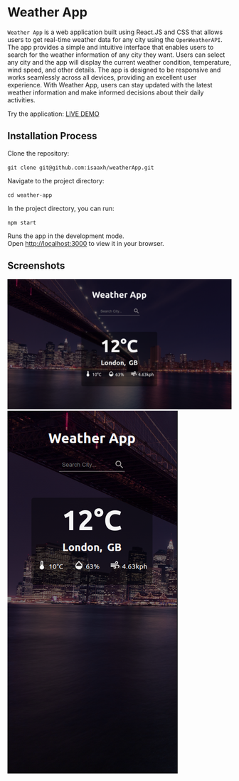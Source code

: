 # Weather App

`Weather App` is a web application built using React.JS and CSS that allows users to get real-time weather data for any city using the `OpenWeatherAPI`. The app provides a simple and intuitive interface that enables users to search for the weather information of any city they want. Users can select any city and the app will display the current weather condition, temperature, wind speed, and other details. The app is designed to be responsive and works seamlessly across all devices, providing an excellent user experience. With Weather App, users can stay updated with the latest weather information and make informed decisions about their daily activities.

Try the application: [LIVE DEMO](https://isaaxh.github.io/weather-app)

## Installation Process

Clone the repository:

`git clone git@github.com:isaaxh/weatherApp.git`

Navigate to the project directory:

`cd weather-app`

In the project directory, you can run:

`npm start`

Runs the app in the development mode.\
Open [http://localhost:3000](http://localhost:3000) to view it in your browser.

## Screenshots

![Desktop screenshot](./src/imgs/screeenshot1.png)
![Mobile screenshot](./src/imgs/screenshot2.png)
